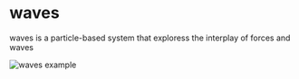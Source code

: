waves
=====

waves is a particle-based system that exploress the interplay of forces and waves

![waves example](https://c2.staticflickr.com/4/3746/14271254696_2c9fe7d03f_b.jpg)

